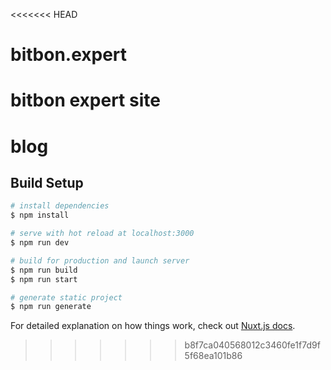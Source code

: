 <<<<<<< HEAD
# bitbon.expert
bitbon expert site
=======
# blog

## Build Setup

```bash
# install dependencies
$ npm install

# serve with hot reload at localhost:3000
$ npm run dev

# build for production and launch server
$ npm run build
$ npm run start

# generate static project
$ npm run generate
```

For detailed explanation on how things work, check out [Nuxt.js docs](https://nuxtjs.org).
>>>>>>> b8f7ca040568012c3460fe1f7d9f5f68ea101b86
